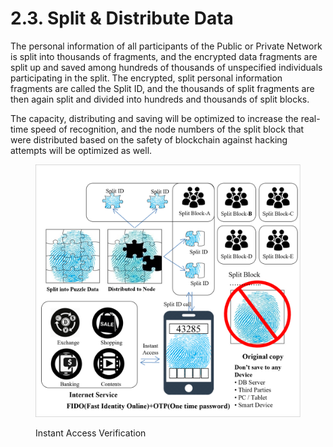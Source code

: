 # 2.3. Split & Distribute Data

The personal information of all participants of the Public or Private Network is split into thousands of fragments, and the encrypted data fragments are split up and saved among hundreds of thousands of unspecified individuals participating in the split. The encrypted, split personal information fragments are called the Split ID, and the thousands of split fragments are then again split and divided into hundreds and thousands of split blocks.

The capacity, distributing and saving will be optimized to increase the real-time speed of recognition, and the node numbers of the split block that were distributed based on the safety of blockchain against hacking attempts will be optimized as well.

<figure><img src="../../.gitbook/assets/img13.png" alt=""><figcaption><p>Instant Access Verification</p></figcaption></figure>
